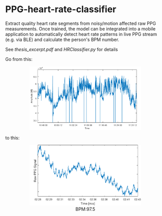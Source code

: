 # PPG-heart-rate-classifier
Extract quality heart rate segments from noisy/motion affected raw PPG measurements. Once trained, the model can be integrated into a mobile application to automatically detect heart rate patterns in live PPG stream (e.g. via BLE) and calculate the person's BPM number.

See _thesis_excerpt.pdf_ and _HRClassifier.py_ for details

Go from this:

<div style="text-align:center" align="center"><img src="figures/before.png" width="350"></div>

to this:

<div style="text-align:center" align="center"><img src="figures/after.png" width="350"><br />BPM:97.5</div>
